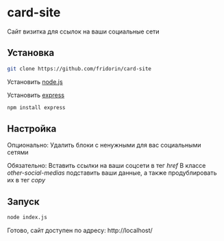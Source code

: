 # card-site

Сайт визитка для ссылок на ваши социальные сети

## Установка

``` sh
git clone https://github.com/fridorin/card-site
```

Установить [node.js](https://nodejs.org/en)

Установить [express](https://expressjs.com/)

``` sh
npm install express
```

## Настройка

Опционально: Удалить блоки с ненужными для вас социальными сетями

Обязательно:
Вставить ссылки на ваши соцсети в тег *href*
В классе *other-social-medias* подставить ваши данные, а также продублировать их в тег *copy*

## Запуск

``` sh
node index.js
```

Готово, сайт доступен по адресу: http://localhost/